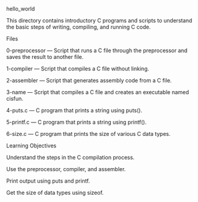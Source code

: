 hello_world

This directory contains introductory C programs and scripts to understand the basic steps of writing, compiling, and running C code.

Files

0-preprocessor — Script that runs a C file through the preprocessor and saves the result to another file.

1-compiler — Script that compiles a C file without linking.

2-assembler — Script that generates assembly code from a C file.

3-name — Script that compiles a C file and creates an executable named cisfun.

4-puts.c — C program that prints a string using puts().

5-printf.c — C program that prints a string using printf().

6-size.c — C program that prints the size of various C data types.

Learning Objectives

Understand the steps in the C compilation process.

Use the preprocessor, compiler, and assembler.

Print output using puts and printf.

Get the size of data types using sizeof.
